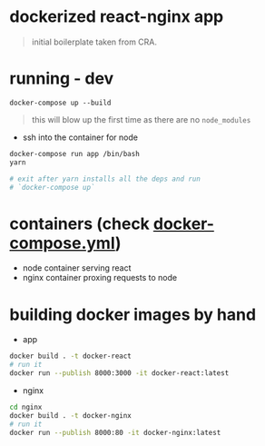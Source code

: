 # dockerized react-nginx app

> initial boilerplate taken from CRA.

# running - dev

```
docker-compose up --build
```

> this will blow up the first time as there are no `node_modules`

- ssh into the container for node
```bash
docker-compose run app /bin/bash
yarn

# exit after yarn installs all the deps and run
# `docker-compose up`
```

# containers (check [docker-compose.yml](./docker-compose.yml))
- node container serving react
- nginx container proxing requests to node

# building docker images by hand
- app

```bash
docker build . -t docker-react 
# run it
docker run --publish 8000:3000 -it docker-react:latest
```

- nginx

```bash
cd nginx
docker build . -t docker-nginx
# run it
docker run --publish 8000:80 -it docker-nginx:latest
```